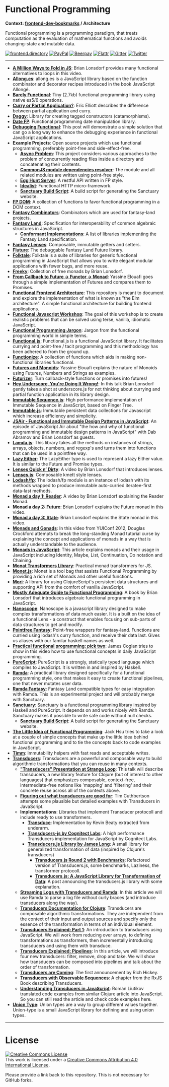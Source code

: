 # Functional Programming

**Context: [frontend-dev-bookmarks](../README.md) / Architecture**

Functional programming is a programming paradigm, that treats computation as the evaluation of mathematical functions and avoids changing-state and mutable data.

[![frontend.directory](https://img.shields.io/badge/frontend-directory-blue.svg?style=flat-square)](http://frontend.directory/)
[![PayPal](https://img.shields.io/badge/donate-PayPal-00457c.svg?style=flat-square&maxAge=2592000)](https://www.paypal.com/cgi-bin/webscr?cmd=_s-xclick&hosted_button_id=4FAGPMANWRVJJ)
[![Beerpay](https://beerpay.io/dypsilon/frontend-dev-bookmarks/badge.svg?style=flat-square)](https://beerpay.io/dypsilon/frontend-dev-bookmarks)
[![Flattr](https://img.shields.io/badge/donate-Flattr-88b058.svg?style=flat-square&maxAge=2592000)](https://flattr.com/submit/auto?fid=3nlo5p&url=https%3A%2F%2Fgithub.com%2Fdypsilon%2Ffrontend-dev-bookmarks)
[![Gitter](https://img.shields.io/gitter/room/dypsilon/frontend-dev-bookmarks.svg?style=flat-square&maxAge=2592000)](https://gitter.im/dypsilon/frontend-dev-bookmarks)
[![Twitter](https://img.shields.io/badge/follow-twitter-55acee.svg?style=flat-square)](https://twitter.com/FrontendDir)

-----------------------------------------

+ **[A Million Ways to Fold in JS](https://www.youtube.com/watch?v=JZSoPZUoR58)**: Brian Lonsdorf provides many functional alternatives to loops in this video.
+ **[Allong.es](http://allong.es/)**: allong.es is a JavaScript library based on the function combinator and decorator recipes introduced in the book JavaScript Allongé.
+ **[Barely Functional](https://github.com/cullophid/barely-functional)**: Tiny (2.7kb) functional programming library using native es5/6 operations.
+ **[Curry or Partial Application?](https://medium.com/javascript-scene/curry-or-partial-application-8150044c78b8)**: Eric Elliott describes the difference between partial application and curry.
+ **[Daggy](https://github.com/puffnfresh/daggy)**: Library for creating tagged constructors (catamorphisms).
+ **[Date FP](https://github.com/cullophid/date-fp)**: Functional programming date manipulation library.
+ **[Debugging Functional](https://medium.com/@drboolean/debugging-functional-7deb4688a08c)**: This post will demonstrate a simple solution that can go a long way to enhance the debugging experience in functional JavaScript applications.
+ **Example Projects**: Open source projects which use functional programming, preferably point-free and side-effect-free.
    + **[Async Problem](https://github.com/plaid/async-problem)**: This project considers various approaches to the problem of concurrently reading files inside a directory and concatenating their contents.
    + **[CommonJS module dependencies resolver](https://github.com/iamstarkov/es-deps-deep)**: The module and all related modules are written using point-free style.
    + **[Egg Hunt Server](https://github.com/Bradcomp/egghunt-server/tree/functional)**: A restful API written in FP style.
    + **[Idealist](https://github.com/Avaq/Idealist)**: Functional HTTP micro-framework.
    + **[Sanctuary Build Script](https://github.com/sanctuary-js/sanctuary-site/blob/gh-pages/scripts/generate)**: A build script for generating the Sanctuary website.
+ **[FP DOM](https://github.com/fp-dom/fp-dom)**: A collection of functions to favor functional programming in a DOM context.
+ **[Fantasy Combinators](https://github.com/fantasyland/fantasy-combinators)**: Combinators which are used for fantasy-land projects.
+ **[Fantasy Land](https://github.com/fantasyland/fantasy-land)**: Specification for interoperability of common algebraic structures in JavaScript.
    + **[Conformant Implementations](https://github.com/fantasyland/fantasy-land/blob/master/implementations.md)**: A list of libraries implementing the Fantasy Land specification.
+ **[Fantasy Lenses](https://github.com/fantasyland/fantasy-lenses)**: Composable, immutable getters and setters.
+ **[Fluture](https://github.com/Avaq/Fluture)**: The debuggable Fantasy Land Future library.
+ **[Folktale](http://folktalejs.org/)**: Folktale is a suite of libraries for generic functional programming in JavaScript that allows you to write elegant modular applications with fewer bugs, and more reuse.
+ **[Freeky](https://github.com/DrBoolean/freeky)**: Collection of free monads by Brian Lonsdorf.
+ **[From Callback to Future -> Functor -> Monad](https://medium.com/@yelouafi/from-callback-to-future-functor-monad-6c86d9c16cb5)**: Yassine Elouafi goes through a simple implementation of Futures and compares them to Promises.
+ **[Functional Frontend Architecture](https://github.com/paldepind/functional-frontend-architecture)**: This repository is meant to document and explore the implementation of what is known as "the Elm architecture". A simple functional architecture for building frontend applications.
+ **[Functional Javascript Workshop](https://github.com/timoxley/functional-javascript-workshop)**: The goal of this workshop is to create realistic problems that can be solved using terse, vanilla, idiomatic JavaScript.
+ **[Functional Programming Jargon](https://github.com/hemanth/functional-programming-jargon)**: Jargon from the functional programming world in simple terms.
+ **[Functional.js](http://functionaljs.com/)**: Functional.js is a functional JavaScript library. It facilitates currying and point-free / tacit programming and this methodology has been adhered to from the ground up.
+ **[Functionize](https://github.com/paldepind/functionize)**: A collection of functions which aids in making non-functional libraries functional.
+ **[Futures and Monoids](https://medium.com/@yelouafi/futures-and-monoids-7e9f4574bd88)**: Yassine Elouafi explains the nature of Monoids using Futures, Numbers and Strings as examples.
+ **[Futurizer](https://github.com/arcseldon/futurizer)**: Turn callback-style functions or promises into futures!
+ **[Hey Underscore, You're Doing It Wrong!](http://functionaltalks.org/2013/05/27/brian-lonsdorf-hey-underscore-youre-doing-it-wrong/)**: In this talk Brian Lonsdorf gently takes a shot at underscore.js for not thinking about currying and partial function application in its library design.
+ **[Immutable Sequence.js](https://github.com/qiao/immutable-sequence.js)**: High performance implementation of Immutable Sequence in JavaScript, based on Finger Tree.
+ **[Immutable.js](https://github.com/facebook/immutable-js/)**: Immutable persistent data collections for Javascript which increase efficiency and simplicity.
+ **[JSAir - Functional and Immutable Design Patterns in JavaScript](https://javascriptair.com/episodes/2015-12-30/)**: An episode of JavaScript Air about "the how and why of functional programming and immutable design patterns in JavaScript" with Dab Abramov and Brian Lonsdorf as guests.
+ **[Lamda.js](https://github.com/loop-recur/lambdajs)**: This library takes all the methods on instances of strings, arrays, objects, numbers, and regexp's and turns them into functions that can be used in a pointfree way.
+ **[Lazy Either](https://www.npmjs.com/package/lazy-either)**: The LazyEither type is used to represent a lazy Either value. It is similar to the Future and Promise types.
+ **[Lenses Quick n’ Dirty](https://vimeo.com/104807358)**: A video by Brian Lonsdorf that introduces lenses.
+ **[Lenses.js](https://github.com/DrBoolean/lenses)**: Composable kmett style lenses.
+ **[Lodash/fp](https://github.com/lodash/lodash/wiki/FP-Guide)**: The lodash/fp module is an instance of lodash with its methods wrapped to produce immutable auto-curried iteratee-first data-last methods.
+ **[Monad a day 1: Reader](https://vimeo.com/105300347)**: A video by Brian Lonsdorf explaining the Reader Monad.
+ **[Monad a day 2: Future](https://vimeo.com/106008027)**: Brian Lonsdorf explains the Future monad in this video.
+ **[Monad a day 3: State](https://vimeo.com/109984691)**: Brian Lonsdorf explains the State monad in this video.
+ **[Monads and Gonads](https://www.youtube.com/watch?v=dkZFtimgAcM)**: In this video from YUIConf 2012, Douglas Crockford attempts to break the long-standing Monad tutorial curse by explaining the concept and applications of monads in a way that is actually understandable to the audience.
+ **[Monads in JavaScript](https://curiosity-driven.org/monads-in-javascript)**: This article explains monads and their usage in JavaScript including Identity, Maybe, List, Continuation, Do notation and Chaining.
+ **[Monat Transformers Library](https://github.com/boris-marinov/monad-transformers)**: Practical monad transformers for JS.
+ **[Monet.js](https://github.com/cwmyers/monet.js)**: Monet is a tool bag that assists Functional Programming by providing a rich set of Monads and other useful functions.
+ **[Mori](http://swannodette.github.io/mori/)**: A library for using ClojureScript's persistent data structures and supporting API from the comfort of vanilla JavaScript.
+ **[Mostly Adequate Guide to Functional Programming](https://drboolean.gitbooks.io/mostly-adequate-guide/content/)**: A book by Brian Lonsdorf that introduces algebraic functional programming in JavaScript.
+ **[Nanoscope](http://kovach.me/nanoscope/)**: Nanoscope is a javascript library designed to make complex transformations of data much easier. It is a built on the idea of a functional Lens - a construct that enables focusing on sub-parts of data structures to get and modify.
+ **[Pointfree Fantasy](https://www.npmjs.com/package/pointfree-fantasy)**: Point-free wrappers for fantasy-land. Functions are curried using lodash's curry function, and receive their data last. Gives us aliases with our familar haskell names as well.
+ **[Practical functional programming: pick two](https://www.youtube.com/watch?v=XcS-LdEBUkE)**: James Coglan tries to show in this video how to use functional concepts in daily JavaScript programming.
+ **[PureScript](http://www.purescript.org/)**: PureScript is a strongly, statically typed language which compiles to JavaScript. It is written in and inspired by Haskell.
+ **[Ramda](http://ramdajs.com/)**: A practical library designed specifically for a functional programming style, one that makes it easy to create functional pipelines, one that never mutates user data.
+ **[Ramda Fantasy](https://github.com/ramda/ramda-fantasy)**: Fantasy Land compatible types for easy integration with Ramda. This is an experimental project and will probably merge with Sanctuary.
+ **[Sanctuary](http://sanctuary.js.org/)**: Sanctuary is a functional programming library inspired by Haskell and PureScript. It depends on and works nicely with Ramda. Sanctuary makes it possible to write safe code without null checks.
    + **[Sanctuary Build Script](https://github.com/sanctuary-js/sanctuary-site/blob/gh-pages/scripts/generate)**: A build script for generating the Sanctuary website.
+ **[The Little Idea of Functional Programming](http://jaysoo.ca/2016/01/13/functional-programming-little-ideas/)**: Jack Hsu tries to take a look at a couple of simple concepts that make up the little idea behind functional programming and to tie the concepts back to code examples in JavaScript.
+ **[Timm](http://guigrpa.github.io/timm/)**: Immutability helpers with fast reads and acceptable writes.
+ **[Transducers](http://blog.cognitect.com/blog/2014/8/6/transducers-are-coming)**: Transducers are a powerful and composable way to build algorithmic transformations that you can reuse in many contexts.
    + **["Transducers" Presentation at Strange Loop](https://www.youtube.com/watch?v=6mTbuzafcII)**: This talk will describe transducers, a new library feature for Clojure (but of interest to other languages) that emphasizes composable, context-free, intermediate-free notions like 'mapping' and 'filtering' and their concrete reuse across all of the contexts above.
    + **[Figuring out what transducers are good for](http://gfxmonk.net/2015/11/25/figuring-out-what-transducers-are-good-for.html)**: Tim Cuthbertson attempts some plausible but detailed examples with Transducers in JavaScript.
    + **Implementations**: Libraries that implement Transducer protocoll and include ready to use transformers.
        + **[Transduce](https://github.com/transduce/transduce)**: Implementation by Kevin Beaty extracted from underarm.
        + **[Transducers-js by Cognitect Labs](https://github.com/cognitect-labs/transducers-js)**: A high performance Transducers implementation for JavaScript by Cognitect Labs.
        + **[Transducers.js Library by James Long](https://github.com/jlongster/transducers.js)**: A small library for generalized transformation of data (inspired by Clojure's transducers)
            + **[Transducers.js Round 2 with Benchmarks](http://jlongster.com/Transducers.js-Round-2-with-Benchmarks)**: Refactored version of Transducers.js, some benchmarks, Laziness, the transformer protocoll.
            + **[Transducers.js: A JavaScript Library for Transformation of Data](http://jlongster.com/Transducers.js--A-JavaScript-Library-for-Transformation-of-Data)**: A post announcing the transducers.js library with some explanation.
    + **[Streaming Logs with Transducers and Ramda](http://simplectic.com/blog/2015/ramda-transducers-logs/)**: In this article we will use Ramda to parse a log file without curly braces (and introduce transducers along the way).
    + **[Transducers Documentation for Clojure](http://clojure.org/reference/transducers)**: Transducers are composable algorithmic transformations. They are independent from the context of their input and output sources and specify only the essence of the transformation in terms of an individual element.
    + **[Transducers Explained: Part 1](http://simplectic.com/blog/2014/transducers-explained-1/)**: An introduction to transducers using JavaScript. We will work from reducing over arrays, to defining transformations as transformers, then incrementally introducing transducers and using them with transduce.
    + **[Transducers Explained: Pipelines](http://simplectic.com/blog/2014/transducers-explained-pipelines/)**: In this article, we will introduce four new transducers: filter, remove, drop and take. We will show how transducers can be composed into pipelines and talk about the order of transformation.
    + **[Transducers are Coming](http://blog.cognitect.com/blog/2014/8/6/transducers-are-coming)**: The first announcement by Rich Hickey.
    + **[Transducers with Observable Sequences](https://xgrommx.github.io/rx-book/content/getting_started_with_rxjs/creating_and_querying_observable_sequences/transducers.html)**: A chapter from the RxJS Book describing Transducers.
    + **[Understanding Transducers in JavaScript](https://medium.com/@roman01la/understanding-transducers-in-javascript-3500d3bd9624#.3lbq6d4yq)**: Roman Liutikov translated code examples from similar Clojure article into JavaScript. So you can still read the article and check code examples here.
+ **[Union Type](https://github.com/paldepind/union-type)**: Union types are a way to group different values together. Union-type is a small JavaScript library for defining and using union types.


------------------

# License

<a rel="license" href="http://creativecommons.org/licenses/by/4.0/"><img alt="Creative Commons License" style="border-width:0" src="https://i.creativecommons.org/l/by/4.0/88x31.png" /></a><br />This work is licensed under a <a rel="license" href="http://creativecommons.org/licenses/by/4.0/">Creative Commons Attribution 4.0 International License</a>.

Please provide a link back to this repository. This is not necessary for GitHub forks.
